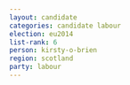 ```yaml
---
layout: candidate
categories: candidate labour
election: eu2014
list-rank: 6
person: kirsty-o-brien
region: scotland
party: labour
---
```

